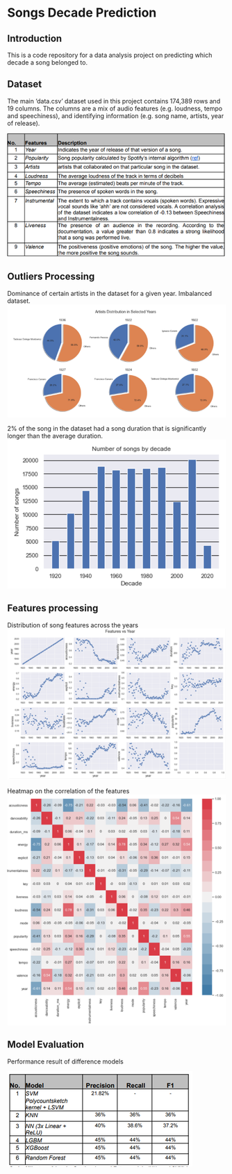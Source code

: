 # Songs Decade Prediction

## Introduction
This is a code repository for a data analysis project on predicting which decade a song belonged to. 

## Dataset

The main ‘data.csv’ dataset used in this project contains 174,389 rows and 19 columns. The
columns are a mix of audio features (e.g. loudness, tempo and speechiness), and identifying
information (e.g. song name, artists, year of release).

![img.png](img.png)

## Outliers Processing

Dominance of certain artists in the dataset for a given year. Imbalanced dataset.
![img_1.png](img_1.png)

2% of the song in the dataset had a song duration that is significantly longer than the average duration. 
![img_2.png](img_2.png)

## Features processing

Distribution of song features across the years
![img_3.png](img_3.png)

Heatmap on the correlation of the features
![img_4.png](img_4.png)

## Model Evaluation

Performance result of difference models

![img_5.png](img_5.png)





